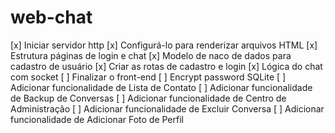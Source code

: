 # web-chat

[x] Iniciar servidor http
[x] Configurá-lo para renderizar arquivos HTML
[x] Estrutura páginas de login e chat
[x] Modelo de naco de dados para cadastro de usuário
[x] Criar as rotas de cadastro e login
[x] Lógica do chat com socket
[ ] Finalizar o front-end
[ ] Encrypt password SQLite
[ ] Adicionar funcionalidade de Lista de Contato
[ ] Adicionar funcionalidade de Backup de Conversas
[ ] Adicionar funcionalidade de Centro de Administração
[ ] Adicionar funcionalidade de Excluir Conversa
[ ] Adicionar funcionalidade de Adicionar Foto de Perfil